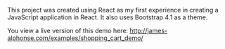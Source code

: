 This project was created using React as my first experience in creating a JavaScript application in React. It also uses Bootstrap 4.1 as a theme.

You view a live version of this demo here: http://james-alphonse.com/examples/shopping_cart_demo/
